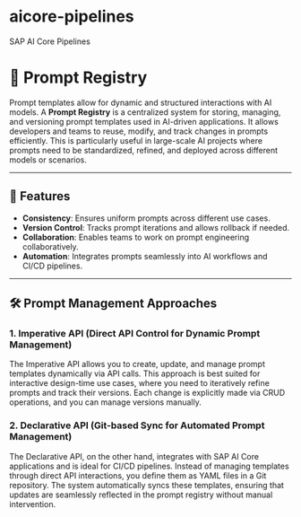 # aicore-pipelines
SAP AI Core Pipelines

# 🧠 Prompt Registry

Prompt templates allow for dynamic and structured interactions with AI models.
A **Prompt Registry** is a centralized system for storing, managing, and versioning prompt templates used in AI-driven applications. It allows developers and teams to reuse, modify, and track changes in prompts efficiently. This is particularly useful in large-scale AI projects where prompts need to be standardized, refined, and deployed across different models or scenarios.

---

## 🚀 Features

- **Consistency**: Ensures uniform prompts across different use cases.
- **Version Control**: Tracks prompt iterations and allows rollback if needed.
- **Collaboration**: Enables teams to work on prompt engineering collaboratively.
- **Automation**: Integrates prompts seamlessly into AI workflows and CI/CD pipelines.

---

## 🛠️ Prompt Management Approaches

### 1. Imperative API (Direct API Control for Dynamic Prompt Management)

The Imperative API allows you to create, update, and manage prompt templates dynamically via API calls. This approach is best suited for interactive design-time use cases, where you need to iteratively refine prompts and track their versions. Each change is explicitly made via CRUD operations, and you can manage versions manually.

### 2. Declarative API (Git-based Sync for Automated Prompt Management)

The Declarative API, on the other hand, integrates with SAP AI Core applications and is ideal for CI/CD pipelines. Instead of managing templates through direct API interactions, you define them as YAML files in a Git repository. The system automatically syncs these templates, ensuring that updates are seamlessly reflected in the prompt registry without manual intervention.
